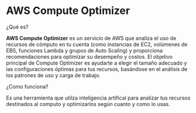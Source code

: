 # AWS Compute Optimizer

¿Qué es?

**AWS Compute Optimizer** es un servicio de AWS que analiza el uso de recursos de cómputo en tu cuenta (como instancias de EC2, volúmenes de EBS, funciones Lambda y grupos de Auto Scaling) y proporciona recomendaciones para optimizar su desempeño y costos. El objetivo principal de Compute Optimizer es ayudarte a elegir el tamaño adecuado y las configuraciones óptimas para tus recursos, basándose en el análisis de los patrones de uso y carga de trabajo.

¿Como funciona?

Es una herramienta que utilza inteligencia artifical para analizar tus recursos destinados al computo y optimizarlos según cuanto y como lo usas.